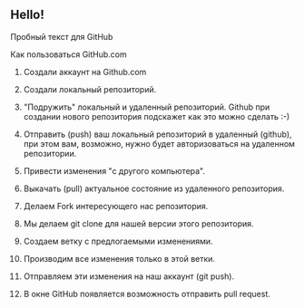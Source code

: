 ## Hello!

Пробный текст для GitHub

Как пользоваться GitHub.com

1. Создали аккаунт на Github.com
2. Создали локальный репозиторий.
3. "Подружить" локальный и удаленный репозиторий. Github при создании нового репозитория подскажет как это можно сделать :-)
4. Отправить (push) ваш локальный репозиторий в удаленный (github), при этом вам, возможно, нужно будет авторизоваться на удаленном репозитории.
5. Привести изменения "с другого компьютера".
6. Выкачать (pull) актуальное состояние из удаленного репозитория.

1. Делаем Fork интересующего нас репозитория.
2. Мы делаем git clone для нашей версии этого репозитория.
3. Создаем ветку с предлогаемыми изменениями.
4. Производим все изменения только в этой ветки.
5. Отправляем эти изменения на наш аккаунт (git push).
6. В окне GitHub появляется возможность отправить pull request.